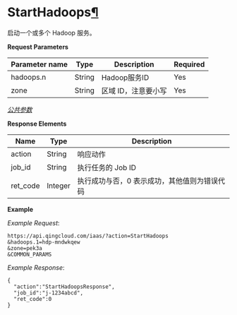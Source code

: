 ---
---

# StartHadoops[¶](#starthadoops "永久链接至标题")

启动一个或多个 Hadoop 服务。

**Request Parameters**

| Parameter name | Type | Description | Required |
| --- | --- | --- | --- |
| hadoops.n | String | Hadoop服务ID | Yes |
| zone | String | 区域 ID，注意要小写 | Yes |

[_公共参数_](../../common/parameters.html#api-common-parameters)

**Response Elements**

| Name | Type | Description |
| --- | --- | --- |
| action | String | 响应动作 |
| job_id | String | 执行任务的 Job ID |
| ret_code | Integer | 执行成功与否，0 表示成功，其他值则为错误代码 |

**Example**

_Example Request_:

```
https://api.qingcloud.com/iaas/?action=StartHadoops
&hadoops.1=hdp-mndwkqew
&zone=pek3a
&COMMON_PARAMS
```

_Example Response_:

```
{
  "action":"StartHadoopsResponse",
  "job_id":"j-1234abcd",
  "ret_code":0
}
```
